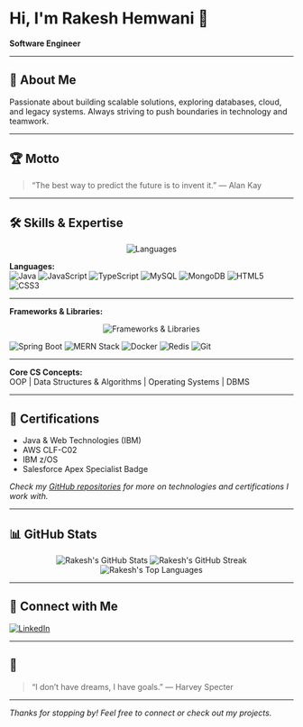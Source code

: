 # Hi, I'm Rakesh Hemwani 👋

**Software Engineer**

---

## 🚀 About Me

Passionate about building scalable solutions, exploring databases, cloud, and legacy systems. Always striving to push boundaries in technology and teamwork.

---

## 🏆 Motto

> “The best way to predict the future is to invent it.” — Alan Kay

---

## 🛠️ Skills & Expertise

<p align="center">
  <img src="https://skillicons.dev/icons?i=java,javascript,typescript,mysql,mongodb,html,css" alt="Languages" />
</p>

**Languages:**  
![Java](https://img.shields.io/badge/-Java-007396?style=for-the-badge&logo=java&logoColor=white)
![JavaScript](https://img.shields.io/badge/-JavaScript-F7DF1E?style=for-the-badge&logo=javascript&logoColor=black)
![TypeScript](https://img.shields.io/badge/-TypeScript-3178C6?style=for-the-badge&logo=typescript&logoColor=white)
![MySQL](https://img.shields.io/badge/-MySQL-4479A1?style=for-the-badge&logo=mysql&logoColor=white)
![MongoDB](https://img.shields.io/badge/-MongoDB-4DB33D?style=for-the-badge&logo=mongodb&logoColor=white)
![HTML5](https://img.shields.io/badge/-HTML5-E34F26?style=for-the-badge&logo=html5&logoColor=white)
![CSS3](https://img.shields.io/badge/-CSS3-1572B6?style=for-the-badge&logo=css3&logoColor=white)
<!-- COBOL and Apex omitted due to lack of good icons -->

---

**Frameworks & Libraries:**  
<p align="center">
  <img src="https://skillicons.dev/icons?i=spring,react,nodejs,docker,redis,git" alt="Frameworks & Libraries" />
</p>

![Spring Boot](https://img.shields.io/badge/-Spring_Boot-6DB33F?style=for-the-badge&logo=springboot&logoColor=white)
![MERN Stack](https://img.shields.io/badge/-MERN-3C873A?style=for-the-badge&logo=react&logoColor=white)
![Docker](https://img.shields.io/badge/-Docker-2496ED?style=for-the-badge&logo=docker&logoColor=white)
![Redis](https://img.shields.io/badge/-Redis-DC382D?style=for-the-badge&logo=redis&logoColor=white)
![Git](https://img.shields.io/badge/-Git-F05032?style=for-the-badge&logo=git&logoColor=white)
<!-- IMS DB, Salesforce omitted due to lack of good icons -->

---

**Core CS Concepts:**  
OOP | Data Structures & Algorithms | Operating Systems | DBMS

---

## 📜 Certifications

- Java & Web Technologies (IBM)
- AWS CLF-C02
- IBM z/OS
- Salesforce Apex Specialist Badge

*Check my [GitHub repositories](https://github.com/rakesh-hemwani?tab=repositories) for more on technologies and certifications I work with.*

---

## 📊 GitHub Stats

<p align="center">
  <img src="https://github-readme-stats.vercel.app/api?username=rakesh-hemwani&show_icons=true&theme=radical&hide_border=true&count_private=true" alt="Rakesh's GitHub Stats" />
  <img src="https://github-readme-streak-stats.herokuapp.com?user=rakesh-hemwani&theme=radical&hide_border=true" alt="Rakesh's GitHub Streak" />
  <img src="https://github-readme-stats.vercel.app/api/top-langs/?username=rakesh-hemwani&layout=compact&theme=radical&hide_border=true" alt="Rakesh's Top Languages" />
</p>

---

## 💬 Connect with Me

[![LinkedIn](https://img.shields.io/badge/-LinkedIn-blue?style=for-the-badge&logo=linkedin)](https://www.linkedin.com/in/rakeshhemwani/)

---

## 🎲

> “I don’t have dreams, I have goals.” — Harvey Specter

---

_Thanks for stopping by! Feel free to connect or check out my projects._
